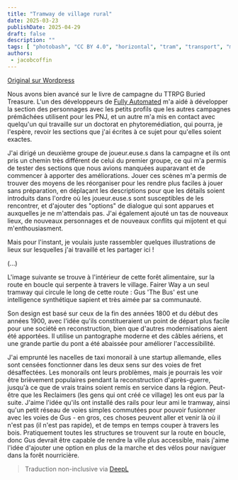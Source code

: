 ```yaml
---
title: "Tramway de village rural"
date: 2025-03-23
publishDate: 2025-04-29
draft: false
description: ""
tags: [ "photobash", "CC BY 4.0", "horizontal", "tram", "transport", "monorail"]
authors:
 - jacobcoffin
---
```


[Original sur Wordpress](https://jacobcoffinwrites.wordpress.com/2025/03/23/buried-treasure-location-art/)

Nous avons bien avancé sur le livre de campagne du TTRPG Buried Treasure. L'un des développeurs de [Fully Automated](https://fullyautomatedrpg.com/) m'a aidé à développer la section des personnages avec les petits profils que les autres campagnes prémâchées utilisent pour les PNJ, et un autre m'a mis en contact avec quelqu'un qui travaille sur un doctorat en phytoremédiation, qui pourra, je l'espère, revoir les sections que j'ai écrites à ce sujet pour qu'elles soient exactes.

J'ai dirigé un deuxième groupe de joueur.euse.s dans la campagne et ils ont pris un chemin très différent de celui du premier groupe, ce qui m'a permis de tester des sections que nous avions manquées auparavant et de commencer à apporter des améliorations. Jouer ces scènes m'a permis de trouver des moyens de les réorganiser pour les rendre plus faciles à jouer sans préparation, en déplaçant les descriptions pour que les détails soient introduits dans l'ordre où les joueur.euse.s sont susceptibles de les rencontrer, et d'ajouter des "options" de dialogue qui sont apparues et auxquelles je ne m'attendais pas. J'ai également ajouté un tas de nouveaux lieux, de nouveaux personnages et de nouveaux conflits qui mijotent et qui m'enthousiasment.

Mais pour l'instant, je voulais juste rassembler quelques illustrations de lieux sur lesquelles j'ai travaillé et les partager ici !

(...)

L'image suivante se trouve à l'intérieur de cette forêt alimentaire, sur la route en boucle qui serpente à travers le village. Fairer Way a un seul tramway qui circule le long de cette route : Gus 'The Bus' est une intelligence synthétique sapient et très aimée par sa communauté.

Son design est basé sur ceux de la fin des années 1800 et du début des années 1900, avec l'idée qu'ils constitueraient un point de départ plus facile pour une société en reconstruction, bien que d'autres modernisations aient été apportées. Il utilise un pantographe moderne et des câbles aériens, et une grande partie du pont a été abaissée pour améliorer l'accessibilité.

J'ai emprunté les nacelles de taxi monorail à une startup allemande, elles sont censées fonctionner dans les deux sens sur des voies de fret désaffectées. Les monorails ont leurs problèmes, mais je pourrais les voir être brièvement populaires pendant la reconstruction d'après-guerre, jusqu'à ce que de vrais trains soient remis en service dans la région. Peut-être que les Reclaimers (les gens qui ont créé ce village) les ont eus par la suite. J'aime l'idée qu'ils ont installé des rails pour leur ami le tramway, ainsi qu'un petit réseau de voies simples commutées pour pouvoir fusionner avec les voies de Gus - en gros, ces choses peuvent aller et venir là où il n'est pas (il n'est pas rapide), et de temps en temps couper à travers les bois. Pratiquement toutes les structures se trouvent sur la route en boucle, donc Gus devrait être capable de rendre la ville plus accessible, mais j'aime l'idée d'ajouter une option en plus de la marche et des vélos pour naviguer dans la forêt nourricière.

> Traduction non-inclusive via [DeepL](https://www.deepl.com/translator)
